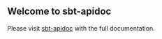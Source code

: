 ## Welcome to sbt-apidoc

Please visit [sbt-apidoc](https://github.com/valydia/sbt-apidoc) with the full documentation.